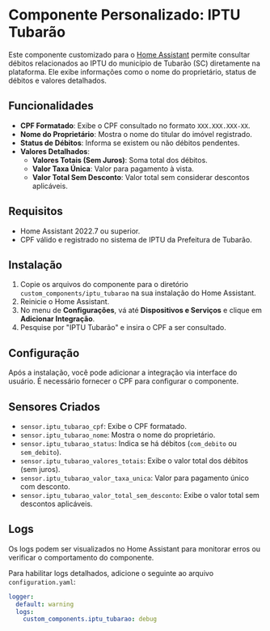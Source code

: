 # Componente Personalizado: IPTU Tubarão

Este componente customizado para o [Home Assistant](https://www.home-assistant.io/) permite consultar débitos relacionados ao IPTU do município de Tubarão (SC) diretamente na plataforma. Ele exibe informações como o nome do proprietário, status de débitos e valores detalhados.

## Funcionalidades

- **CPF Formatado**: Exibe o CPF consultado no formato `XXX.XXX.XXX-XX`.
- **Nome do Proprietário**: Mostra o nome do titular do imóvel registrado.
- **Status de Débitos**: Informa se existem ou não débitos pendentes.
- **Valores Detalhados**:
  - **Valores Totais (Sem Juros)**: Soma total dos débitos.
  - **Valor Taxa Única**: Valor para pagamento à vista.
  - **Valor Total Sem Desconto**: Valor total sem considerar descontos aplicáveis.

## Requisitos

- Home Assistant 2022.7 ou superior.
- CPF válido e registrado no sistema de IPTU da Prefeitura de Tubarão.

## Instalação

1. Copie os arquivos do componente para o diretório `custom_components/iptu_tubarao` na sua instalação do Home Assistant.
2. Reinicie o Home Assistant.
3. No menu de **Configurações**, vá até **Dispositivos e Serviços** e clique em **Adicionar Integração**.
4. Pesquise por "IPTU Tubarão" e insira o CPF a ser consultado.

## Configuração

Após a instalação, você pode adicionar a integração via interface do usuário. É necessário fornecer o CPF para configurar o componente.

## Sensores Criados

- `sensor.iptu_tubarao_cpf`: Exibe o CPF formatado.
- `sensor.iptu_tubarao_nome`: Mostra o nome do proprietário.
- `sensor.iptu_tubarao_status`: Indica se há débitos (`com_debito` ou `sem_debito`).
- `sensor.iptu_tubarao_valores_totais`: Exibe o valor total dos débitos (sem juros).
- `sensor.iptu_tubarao_valor_taxa_unica`: Valor para pagamento único com desconto.
- `sensor.iptu_tubarao_valor_total_sem_desconto`: Exibe o valor total sem descontos aplicáveis.

## Logs

Os logs podem ser visualizados no Home Assistant para monitorar erros ou verificar o comportamento do componente.

Para habilitar logs detalhados, adicione o seguinte ao arquivo `configuration.yaml`:

```yaml
logger:
  default: warning
  logs:
    custom_components.iptu_tubarao: debug
